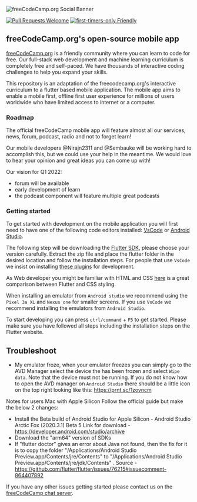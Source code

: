 ![freeCodeCamp.org Social Banner](https://s3.amazonaws.com/freecodecamp/wide-social-banner.png)

[![Pull Requests Welcome](https://img.shields.io/badge/PRs-welcome-brightgreen.svg?style=flat)](http://makeapullrequest.com)
[![first-timers-only Friendly](https://img.shields.io/badge/first--timers--only-friendly-blue.svg)](http://www.firsttimersonly.com/)

## freeCodeCamp.org's open-source mobile app

[freeCodeCamp.org](https://www.freecodecamp.org) is a friendly community where you can learn to code for free. Our full-stack web development and machine learning curriculum is completely free and self-paced. We have thousands of interactive coding challenges to help you expand your skills.

This repository is an adaptation of the freecodecamp.org's interactive curriculum to a flutter based mobile application. The mobile app aims to enable a mobile first, offline first user experience for millions of users worldwide who have limited access to internet or a computer.

### Roadmap
The official freeCodeCamp mobile app will feature almost all our services, news, forum, podcast, radio and not to forget learn!

Our mobile developers @Nirajn2311 and @Sembauke will be working hard to accomplish this, but we could use your help in the meantime.
We would love to hear your opinion and great ideas you can come up with!

Our vision for Q1 2022: 
- forum will be available 
- early development of learn
- the podcast component will feature multiple great podcasts

### Getting started 
To get started with development on the mobile application you will first need to have one of the following code editors installed: [VsCode](https://code.visualstudio.com/) or [Android Studio](https://developer.android.com/studio). 

The following step will be downloading the [Flutter SDK](https://flutter.dev/docs/get-started/install), please choose your version carefully. Extract the zip file and place the flutter folder in the desired location and follow the installation steps. For people that use `VsCode` we insist on installing [these  plugins](https://flutter.dev/docs/get-started/editor?tab=vscode) for development. 

As Web developer you might be familiar with HTML and CSS [here](https://flutter.dev/docs/get-started/flutter-for/web-devs) is a great comparison between Flutter and CSS styling.

When installing an emulator from `Android studio` we recommend using the `Pixel 3a XL` and `Nexus one` for smaller screens. If you use `VsCode` we recommend installing the emulators from `Android Studio`.

To start developing you can press `ctrl/command` + `F5` to get started. Please make sure you have followed all steps including the installation steps on the Flutter website.

## Troubleshoot

- My emulator froze, when your emulator freezes you can simply go to the AVD Manager select the device the has been frozen and select `Wipe data`. Note that the device must not be running. If you do not know how to open the AVD manager on `Android Studio` there should be a little icon on the top right looking like this: https://prnt.sc/1zovncm 

 Notes for users Mac with Apple Silicon
Follow the official guide but make the below 2 changes:
* Install the Beta build of Android Studio for Apple Silicon - Android Studio Arctic Fox (2020.3.1) Beta 5
Link for download - https://developer.android.com/studio/archive
* Download the "arm64" version of SDKs
* If "flutter doctor" gives an error about Java not found, then the fix for it is to copy the folder "/Applications/Android Studio Preview.app/Contents/jre/Contents" to "/Applications/Android Studio Preview.app/Contents/jre/jdk/Contents" .
Source - https://github.com/flutter/flutter/issues/76215#issuecomment-864407892

If you have any other issues getting started please contact us on the [freeCodeCamp chat server](https://chat.freecodecamp.org/).



